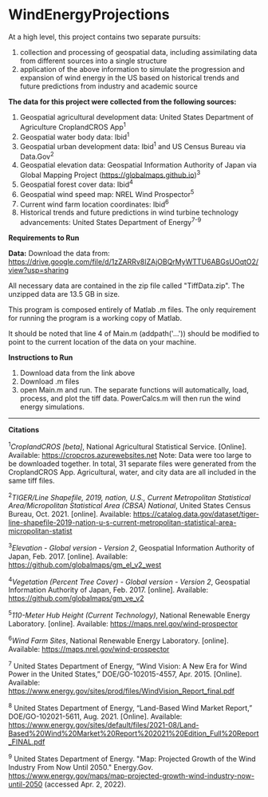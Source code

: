# WindEnergyProjections

At a high level, this project contains two separate pursuits:
  1. collection and processing of geospatial data, including assimilating data from different sources into a single structure
  2. application of the above information to simulate the progression and expansion of wind energy in the US based on historical trends and future predictions from industry and academic source

<b>The data for this project were collected from the following sources:</b>
  1. Geospatial agricultural development data: United States Department of Agriculture CroplandCROS App<sup>1</sup>
  2. Geospatial water body data: Ibid<sup>1</sup>
  3. Geospatial urban development data: Ibid<sup>1</sup> and US Census Bureau via Data.Gov<sup>2</sup>
  4. Geospatial elevation data: Geospatial Information Authority of Japan via Global Mapping Project (https://globalmaps.github.io)<sup>3</sup>
  5. Geospatial forest cover data: Ibid<sup>4</sup>
  6. Geospatial wind speed map: NREL Wind Prospector<sup>5</sup>
  7. Current wind farm location coordinates: Ibid<sup>6</sup>
  8. Historical trends and future predictions in wind turbine technology advancements: United States Department of Energy<sup>7-9</sup>

<b>Requirements to Run</b>

<b>Data:</b> Download the data from: https://drive.google.com/file/d/1zZARRv8IZAjOBQrMyWTTU6ABGsUOqtO2/view?usp=sharing

All necessary data are contained in the zip file called "TiffData.zip". The unzipped data are 13.5 GB in size.

This program is composed entirely of Matlab .m files. The only requirement for running the program is a working copy of Matlab.

It should be noted that line 4 of Main.m (addpath('...')) should be modified to point to the current location of the data on your machine.

<b>Instructions to Run</b>
  1. Download data from the link above
  2. Download .m files
  3. open Main.m and run. The separate functions will automatically, load, process, and plot the tiff data. PowerCalcs.m will then run the wind energy simulations.

<hr>

<b>Citations</b>

<sup>1</sup><i>CroplandCROS [beta]</i>, National Agricultural Statistical Service. [Online]. Available: https://cropcros.azurewebsites.net Note: Data were too large to be downloaded together. In total, 31 separate files were generated from the CroplandCROS App. Agricultural, water, and city data are all included in the same tiff files.

<sup>2</sup><i>TIGER/Line Shapefile, 2019, nation, U.S., Current Metropolitan Statistical Area/Micropolitan Statistical Area (CBSA) National</i>, United States Census Bureau, Oct. 2021. [online]. Available: https://catalog.data.gov/dataset/tiger-line-shapefile-2019-nation-u-s-current-metropolitan-statistical-area-micropolitan-statist

<sup>3</sup><i>Elevation - Global version - Version 2</i>, Geospatial Information Authority of Japan, Feb. 2017. [online]. Available: https://github.com/globalmaps/gm_el_v2_west

<sup>4</sup><i>Vegetation (Percent Tree Cover) - Global version - Version 2</i>, Geospatial Information Authority of Japan, Feb. 2017. [online]. Available: https://github.com/globalmaps/gm_ve_v2

<sup>5</sup><i>110-Meter Hub Height (Current Technology)</i>, National Renewable Energy Laboratory. [online]. Available: https://maps.nrel.gov/wind-prospector

<sup>6</sup><i>Wind Farm Sites</i>, National Renewable Energy Laboratory. [online]. Available: https://maps.nrel.gov/wind-prospector

<sup>7</sup> United States Department of Energy, “Wind Vision: A New Era for Wind Power in the United States,” DOE/GO-102015-4557, Apr. 2015. [Online]. Available: https://www.energy.gov/sites/prod/files/WindVision_Report_final.pdf

<sup>8</sup> United States Department of Energy, “Land-Based Wind Market Report,” DOE/GO-102021-5611, Aug. 2021. [Online]. Available: https://www.energy.gov/sites/default/files/2021-08/Land-Based%20Wind%20Market%20Report%202021%20Edition_Full%20Report_FINAL.pdf

<sup>9</sup> United States Department of Energy. "Map: Projected Growth of the Wind Industry From Now Until 2050." Energy.Gov. https://www.energy.gov/maps/map-projected-growth-wind-industry-now-until-2050 (accessed Apr. 2, 2022).
